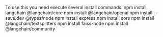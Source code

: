 To use this you need execute several install commands. 
npm install langchain @langchain/core
npm install @langchain/openai
npm install --save.dev @types/node
npm install express
npm install cors
npm install @langchain/textsplitters
npm install faiss-node
npm install @langchain/community
